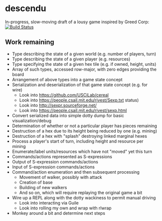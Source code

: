 descendu
========

In-progress, slow-moving draft of a lousy game inspired by Greed Corp: [![Build
Status](https://travis-ci.org/RhysU/descendu.svg?branch=master)](https://travis-ci.org/RhysU/descendu)

Work remaining
--------------

 * Type describing the state of a given world (e.g. number of players, turn)
 * Type describing the state of a given player (e.g. resources)
 * Type specifying the state of a given hex tile (e.g. if owned, height, units)
 * Array of such types, accessed row-major, with zero edges providing the board
 * Arrangement of above types into a game state concept
 * Serialization and deserialization of that game state concept (e.g. for wire)
     * Look into https://github.com/USCiLab/cereal
     * Look into https://people.csail.mit.edu/rivest/Sexp.txt status)
     * Look into http://sexpr.sourceforge.net/
     * Look into https://people.csail.mit.edu/rivest/sexp.html
 * Convert serialized data into simple dotty dump for basic visualization/debug
 * Determination of whether or not a particular player has pieces remaining
 * Destruction of a hex due to its height being reduced by one (e.g. mining)
 * Destruction of a hex with "splash" destroying linked marginal hexes
 * Process a player's start of turn, including height and resource per mining
 * Enumerate/label units/resources which have not "moved" yet this turn
 * Commands/actions represented as S-expressions
 * Output of S-expression commands/actions
 * Input of S-expression commands/actions
 * Command/action enumeration and then subsequent processing
     * Movement of walker, possibly with attack
     * Creation of base
     * Building of new walkers
     * And so on, which will require replaying the original game a bit
 * Wire up a REPL along with the dotty wackiness to permit manual driving
     * Look into interacting via Guile
     * Look into rolling my own and wrap with rlwrap
 * Monkey around a bit and determine next steps
